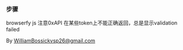 ### 步骤
browserfy js
注意0xAPI 在某些token上不能正确返回，总是显示validation failed

By WilliamBossickvsp26@gmail.com
